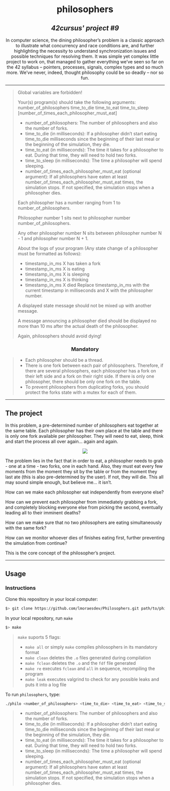 <h1 align=center>
	<b>philosophers</b>
</h1>

<h2 align=center>
	 <i>42cursus' project #9</i>
</h2>

<p align=center>
	In computer science, the dining philosopher’s problem is a classic approach to illustrate what concurrency and race conditions are, and further highlighting the necessity to understand synchronization issues and possible techniques for resolving them. It was simple yet complex little project to work on, that managed to gather everything we’ve seen so far on the 42 syllabus – pointers, processes, signals, complex types and so much more. We’ve never, indeed, thought philosophy could be so deadly – nor so fun.
</p>

---

> Global variables are forbidden!
> 
> Your(s) program(s) should take the following arguments: number_of_philosophers time_to_die time_to_eat time_to_sleep [number_of_times_each_philosopher_must_eat]
> - number_of_philosophers: The number of philosophers and also the number of forks.
> - time_to_die (in milliseconds): If a philosopher didn’t start eating time_to_die milliseconds since the beginning of their last meal or the beginning of the simulation,
> they die.
> - time_to_eat (in milliseconds): The time it takes for a philosopher to eat. During that time, they will need to hold two forks.
> - time_to_sleep (in milliseconds): The time a philosopher will spend sleeping.
> - number_of_times_each_philosopher_must_eat (optional argument): If all philosophers have eaten at least number_of_times_each_philosopher_must_eat times, the simulation stops. If not specified, the simulation stops when a philosopher dies.
> 
> Each philosopher has a number ranging from 1 to number_of_philosophers.
> 
> Philosopher number 1 sits next to philosopher number number_of_philosophers.
> 
> Any other philosopher number N sits between philosopher number N - 1 and philosopher
> number N + 1.
> 
> About the logs of your program (Any state change of a philosopher must be formatted as follows):
> - timestamp_in_ms X has taken a fork
> - timestamp_in_ms X is eating
> - timestamp_in_ms X is sleeping
> - timestamp_in_ms X is thinking
> - timestamp_in_ms X died
> Replace timestamp_in_ms with the current timestamp in milliseconds and X with the philosopher number.
> 
> A displayed state message should not be mixed up with another message.
> 
> A message announcing a philosopher died should be displayed no more than 10 ms after the actual death of the philosopher.
> 
> Again, philosophers should avoid dying!
<h3 align=center>
Mandatory
</h3>

> - Each philosopher should be a thread.
> - There is one fork between each pair of philosophers. Therefore, if there are several philosophers, each philosopher has a fork on their left side and a fork on their right side. If there is only one philosopher, there should be only one fork on the table.
> - To prevent philosophers from duplicating forks, you should protect the forks state with a mutex for each of them.

---

<h2>
The project
</h2>

In this problem, a pre-determined number of philosophers eat together at the same table. Each philosopher has their own place at the table and there is only one fork available per philosopher. They will need to eat, sleep, think and start the process all over again… again and again.

<p align="center">
  <img src="https://user-images.githubusercontent.com/80178342/227601334-852baa9d-6748-4a44-9cf7-b3cc0f853061.png" />
</p>

The problem lies in the fact that in order to eat, a philosopher needs to grab - one at a time - two forks, one in each hand. Also, they must eat every few moments from the moment they sit by the table or from the moment they last ate (this is also pre-determined by the user). If not, they will die. 
This all may sound simple enough, but believe me… it isn’t.

How can we make each philosopher eat independently from everyone else?

How can we prevent each philosopher from immediately grabbing a fork, and completely blocking everyone else from picking the second, eventually leading all to their imminent deaths?

How can we make sure that no two philosophers are eating simultaneously with the same fork?

How can we monitor whoever dies of finishes eating first, further preventing the simulation from continue?

This is the core concept of the philosopher’s project.

---
<h2>
Usage
</h2>

### Instructions

Clone this repository in your local computer:

```sh
$> git clone https://github.com/lmoraesdev/Philosophers.git path/to/philosophers
```

In your local repository, run `make`

```sh
$> make 
```

> `make` suports 5 flags:
> - `make all` or simply `make` compiles philosophers in its mandatory format
> - `make clean` deletes the `.o` files generated during compilation
> - `make fclean` deletes the `.o` and the `fdf` file generated
> - `make re` executes `fclean` and `all` in sequence, recompiling the program
> - `make leak` executes valgrind to check for any possible leaks and puts it into a log file

To run `philosophers`, type:
```sh
./philo <number_of_philosophers> <time_to_die> <time_to_eat> <time_to_sleep> [number_of_times_each_philosopher_must_eat]
```
> - number_of_philosophers: The number of philosophers and also the number of forks.
> - time_to_die (in milliseconds): If a philosopher didn’t start eating time_to_die milliseconds since the beginning of their last meal or the beginning of the simulation, they die. 
> - time_to_eat (in milliseconds): The time it takes for a philosopher to eat. During that time, they will need to hold two forks.
> -  time_to_sleep (in milliseconds): The time a philosopher will spend sleeping.
> -  number_of_times_each_philosopher_must_eat (optional argument): If all philosophers have eaten at least number_of_times_each_philosopher_must_eat times, the simulation stops. If not specified, the simulation stops when a philosopher dies.
